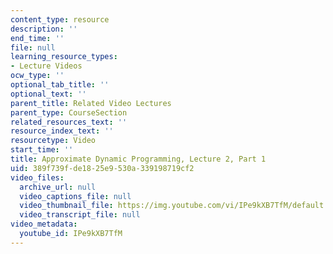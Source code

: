 ```yaml
---
content_type: resource
description: ''
end_time: ''
file: null
learning_resource_types:
- Lecture Videos
ocw_type: ''
optional_tab_title: ''
optional_text: ''
parent_title: Related Video Lectures
parent_type: CourseSection
related_resources_text: ''
resource_index_text: ''
resourcetype: Video
start_time: ''
title: Approximate Dynamic Programming, Lecture 2, Part 1
uid: 389f739f-de18-25e9-530a-339198719cf2
video_files:
  archive_url: null
  video_captions_file: null
  video_thumbnail_file: https://img.youtube.com/vi/IPe9kXB7TfM/default.jpg
  video_transcript_file: null
video_metadata:
  youtube_id: IPe9kXB7TfM
---
```

